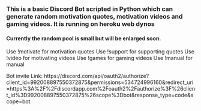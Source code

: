 <html>  
   <body>
    <h3>This is a basic Discord Bot scripted in Python which can generate random motivation quotes, motivation videos and gaming videos. It is running on heroku web dynos </h3>
    <h4> Currently the random pool is small but will be enlarged soon. </h4>

Use !motivate for motivation quotes
Use !support for supporting quotes
Use !video for motivating videos
Use !games for gaming videos
Use !manual for manual
</body> 
</html>
Bot invite Link: https://discord.com/api/oauth2/authorize?client_id=992008897550372875&permissions=534724996160&redirect_uri=https%3A%2F%2Fdiscordapp.com%2Foauth2%2Fauthorize%3F%26client_id%3D992008897550372875%26scope%3Dbot&response_type=code&scope=bot
